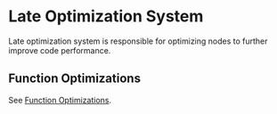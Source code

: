 # Late Optimization System

Late optimization system is responsible for optimizing nodes to further improve code performance.

## Function Optimizations

See [Function Optimizations](../function-optimizations/overview.md).
